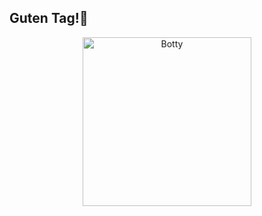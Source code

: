 ## Guten Tag!🌚
<div align="center">
    <img src="https://farm5.staticflickr.com/4876/39891228293_13c532f352_o.gif" alt="Botty" width="270"/>
</div>
<!--
**BotG7/BotG7** is a ✨ _special_ ✨ repository because its `README.md` (this file) appears on your GitHub profile.

Here are some ideas to get you started:

- 🔭 I’m currently working on ...
- 🌱 I’m currently learning ...
- 👯 I’m looking to collaborate on ...
- 🤔 I’m looking for help with ...
- 💬 Ask me about ...
- 📫 How to reach me: ...
- 😄 Pronouns: ...
- ⚡ Fun fact: ...
-->
